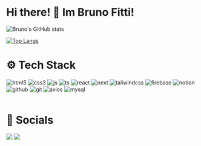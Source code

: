 # Hi there! 👋 Im Bruno Fitti!



![Bruno's GitHub stats](https://github-readme-stats.vercel.app/api?username=btfitti&show_icons=true&theme=shades-of-purple)

[![Top Langs](https://github-readme-stats.vercel.app/api/top-langs/?username=btfitti&layout=donut-vertical&theme=shades-of-purple&langs_count=8)](https://github.com/btfitti/github-readme-stats)

# ⚙️ Tech Stack
<div style="display: inline_block">
    <img alt="html5" align="center" src="https://img.shields.io/badge/html5-%23E34F26.svg?style=for-the-badge&logo=html5&logoColor=white">
    <img alt="css3" align="center" src="https://img.shields.io/badge/css3-%231572B6.svg?style=for-the-badge&logo=css3&logoColor=white">
    <img  alt="js" align="center" src="https://img.shields.io/badge/javascript-%23323330.svg?style=for-the-badge&logo=javascript&logoColor=%23F7DF1E">
    <img  alt="ts" align="center" src="https://img.shields.io/badge/typescript-%23007ACC.svg?style=for-the-badge&logo=typescript&logoColor=white">
    <img  alt="react" align="center" src="https://img.shields.io/badge/react-%2320232a.svg?style=for-the-badge&logo=react&logoColor=%2361DAFB">
    <img  alt="next" align="center" src="https://img.shields.io/badge/Next-black?style=for-the-badge&logo=next.js&logoColor=white">
    <img  alt="tailwindcss" align="center" src="https://img.shields.io/badge/tailwindcss-%2338B2AC.svg?style=for-the-badge&logo=tailwind-css&logoColor=white">
    <img  alt="firebase" align="center" src="https://img.shields.io/badge/firebase-%23039BE5.svg?style=for-the-badge&logo=firebase">
    <img  alt="notion" align="center" src="https://img.shields.io/badge/Notion-%23000000.svg?style=for-the-badge&logo=notion&logoColor=white">
    <img  alt="github" align="center" src="https://img.shields.io/badge/github-%23121011.svg?style=for-the-badge&logo=github&logoColor=white">
    <img  alt="git" align="center" src="https://img.shields.io/badge/git-%23F05033.svg?style=for-the-badge&logo=git&logoColor=white">
    <img alt="axios" align="center" src="https://img.shields.io/badge/axios-671ddf?&style=for-the-badge&logo=axios&logoColor=white"/>
    <img alt="mysql" align="center" src="https://img.shields.io/badge/mysql-4479A1.svg?style=for-the-badge&logo=mysql&logoColor=white"/>

</div>
<br>


# 📱 Socials 

<a href="https://personal-website-fitti.vercel.app/"><img src="https://img.shields.io/badge/Portfolio-255E63?style=for-the-badge&logo=About.me&logoColor=white"></a>
<a href="https://www.linkedin.com/in/brunofitti/"><img src="https://img.shields.io/badge/LinkedIn-0077B5?style=for-the-badge&logo=linkedin&logoColor=white"></a>
